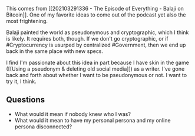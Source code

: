 This comes from [[202103291336 - The Episode of Everything - Balaji on Bitcoin]]. One of my favorite ideas to come out of the podcast yet also the most frightening. 

Balaji painted the world as pseudonymous and cryptographic, which I think is likely. It requires both, though. If we don't go cryptographic, or if #Cryptocurrency is usurped by centralized #Government, then we end up back in the same place with new specs. 

I find I'm passionate about this idea in part because I have skin in the game ([[Using a pseudonym & deleting old social media]]) as a writer. I've gone back and forth about whether I want to be pseudonymous or not. I want to try it, I think. 

## Questions

- What would it mean if nobody knew who I was? 
- What would it mean to have my personal persona and my online persona disconnected? 